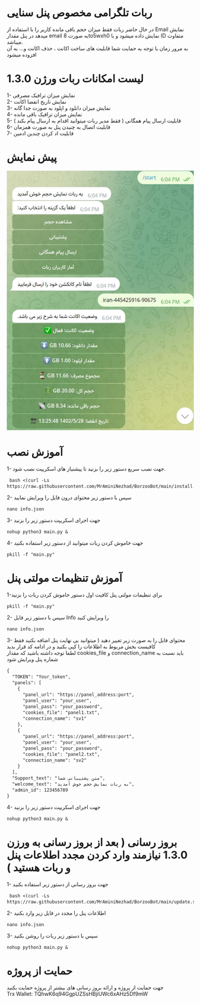 # ربات تلگرامی مخصوص پنل سنایی
در حال حاضر ربات فقط میزان حجم باقی مانده کاربر را با استفاده از Email نمایش میدهد در پنل مقدار email به صورت 8to5wxh0 نمایش داده میشود و با ID متفاوت میباشد.<br>
به مرور زمان با توجه به حمایت شما قابلیت های ساخت اکانت ، حذف اکانت و... به آن افزوده میشود

# لیست امکانات ربات ورژن 1.3.0 
1- نمایش میزان ترافیک مصرفی <br> 
2- نمایش تاریخ انقضا اکانت <br>
3- نمایش میزان دانلود و اپلود به صورت جدا گانه<br>
4- نمایش میزان ترافیک باقی مانده <br>
5- قابلیت ارسال پیام همگانی ( فقط مدیر ربات میتوانید اقدام به ارسال پیام بکند ) <br>
6- قابلیت اتصال به چنیدن پنل به صورت همزمان <br>
7- قابلیت اد کردن چندین ادمین <br>

# پیش نمایش 
![Borzoo Demo](https://raw.githubusercontent.com/MrAminiNezhad/BorzooBot/main/demo.JPG)
# آموزش نصب
1- جهت نصب سریع دستور زیر را بزنید تا پیشنیاز های اسکریپت نصب شود.<br>
```
 bash <(curl -Ls https://raw.githubusercontent.com/MrAminiNezhad/BorzooBot/main/install.sh)
```
2- سپس با دستور زیر محتوای درون فایل را ویرایش نمایید <br>
```
nano info.json
```
3- جهت اجرای اسکریپت دستور زیر را بزنید <br>
```
nohup python3 main.py &
```
4- جهت خاموش کردن ربات میتوانید از دستور زیر استفاده بکنید <br>
```
pkill -f "main.py"
```
# آموزش تنظیمات مولتی پنل

1-برای تنظیمات مولتی پنل کافیت اول دستور خاموش کردن ربات را بزنید <br>
```
pkill -f "main.py"
```

2- سپس با دستور زیر فایل Info را ویرایش کنید <br>
```
nano info.json
```

3- محتوای فایل را به صورت زیر تغییر دهید ( میتوانید بی نهایت پنل اضافه بکنید فقط کافیست بخش مربوط به اطلاعات را کپی بکنید و در ادامه کد قرار بدید <br>
لطفا توجه داشته باشید که مقدار cookies_file و connection_name باید نسبت به شماره پنل ویرایش شود <br>
```
{
  "TOKEN": "Your_token",
  "panels": [
    {
      "panel_url": "https://panel_address:port",
      "panel_user": "your_user",
      "panel_pass": "your_password",
      "cookies_file": "panel1.txt",
      "connection_name": "sv1"
    },
    {
      "panel_url": "https://panel_address:port",
      "panel_user": "your_user",
      "panel_pass": "your_password",
      "cookies_file": "panel2.txt",
      "connection_name": "sv2"
    }
  ],
  "Support_text": "متن پشتیبانی شما",
  "welcome_text": "به ربات نمایش حجم خوش آمدید",
  "admin_id": 123456789
}

```

4- جهت اجرای اسکریپت دستور زیر را بزنید <br>
```
nohup python3 main.py &
```
# بروز رسانی ( بعد از بروز رسانی به ورزن 1.3.0 نیازمند وارد کردن مجدد اطلاعات پنل و ربات هستید )
1- جهت بروز رسانی از دستور زیر استفاده بکنید <br>
```
 bash <(curl -Ls https://raw.githubusercontent.com/MrAminiNezhad/BorzooBot/main/update.sh)
```
2- اطلاعات پنل را مجدد در فایل زیر وارد بکنید <br>
```
nano info.json
```
3- سپس با دستور زیر ربات را روشن بکنید <br>
```
nohup python3 main.py &
```
# حمایت از پروژه
جهت حمایت از پروژه و ارائه بروز رسانی های بیشتر از پروژه حمایت بکنید <br>
Trx Wallet: TQhwK6q94GgpUZSsHBjiUWc6xAHz5Df9mW



